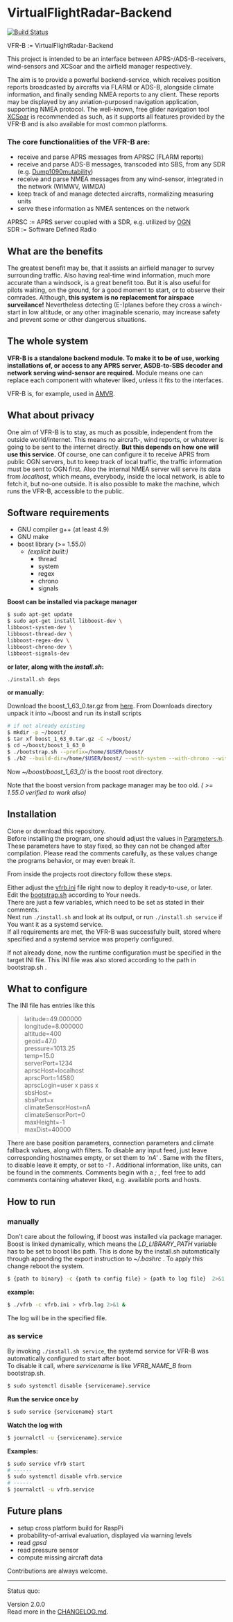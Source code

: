# VirtualFlightRadar-Backend

[![Build Status](https://travis-ci.org/Jarthianur/VirtualFlightRadar-Backend.svg?branch=master)](https://travis-ci.org/Jarthianur/VirtualFlightRadar-Backend)

VFR-B := VirtualFlightRadar-Backend

This project is intended to be an interface between APRS-/ADS-B-receivers, wind-sensors and XCSoar and the airfield manager respectively.

The aim is to provide a powerful backend-service, which receives position reports broadcasted by aircrafts via FLARM or ADS-B, alongside climate information,
and finally sending NMEA reports to any client. These reports may be displayed by any aviation-purposed navigation application, supporting NMEA protocol.
The well-known, free glider navigation tool [XCSoar](https://www.xcsoar.org/) is recommended as such, as it supports all features provided by the VFR-B
and is also available for most common platforms.

### The core functionalities of the VFR-B are:

+ receive and parse APRS messages from APRSC (FLARM reports)
+ receive and parse ADS-B messages, transcoded into SBS, from any SDR (e.g. [Dump1090mutability](https://github.com/mutability/dump1090))
+ receive and parse NMEA messages from any wind-sensor, integrated in the network (WIMWV, WIMDA)
+ keep track of and manage detected aircrafts, normalizing measuring units
+ serve these information as NMEA sentences on the network

APRSC := APRS server coupled with a SDR, e.g. utilized by [OGN](http://wiki.glidernet.org/ "Open Glider Network")  
SDR := Software Defined Radio

## What are the benefits

The greatest benefit may be, that it assists an airfield manager to survey surrounding traffic.
Also having real-time wind information, much more accurate than a windsock, is a great benefit too.
But it is also useful for pilots waiting, on the ground, for a good moment to start, or to observe their comrades.
Although, **this system is no replacement for airspace surveilance!**
Nevertheless detecting (E-)planes before they cross a winch-start in low altitude, or any other imaginable scenario,
may increase safety and prevent some or other dangerous situations.

## The whole system

**VFR-B is a standalone backend module. To make it to be of use, working installations of, or access to any APRS server,
ASDB-to-SBS decoder and network serving wind-sensor are required.**
Module means one can replace each component with whatever liked, unless it fits to the interfaces.

VFR-B is, for example, used in [AMVR](https://github.com/rueckwaertsflieger/AMVR).

## What about privacy

One aim of VFR-B is to stay, as much as possible, independent from the outside world/internet.
This means no aircraft-, wind reports, or whatever is going to be sent to the internet directly.
**But this depends on how one will use this service.**
Of course, one can configure it to receive APRS from public OGN servers,
but to keep track of local traffic, the traffic information must be sent to OGN first.
Also the internal NMEA server will serve its data from *localhost*, which means, everybody, inside the local network,
is able to fetch it, but no-one outside.
It is also possible to make the machine, which runs the VFR-B, accessible to the public.

## Software requirements

+ GNU compiler g++ (at least 4.9)
+ GNU make
+ boost library (>= 1.55.0)
  + *(explicit built:)*
    + thread
    + system
    + regex
    + chrono
    + signals

**Boost can be installed via package manager**

```bash
$ sudo apt-get update
$ sudo apt-get install libboost-dev \
libboost-system-dev \
libboost-thread-dev \
libboost-regex-dev \
libboost-chrono-dev \
libboost-signals-dev
```

**or later, along with the *install.sh*:**

```bash
./install.sh deps
```

**or manually:**

Download the boost_1_63_0.tar.gz from [here](http://www.boost.org/users/history/version_1_63_0.html).
From Downloads directory unpack it into ~/boost and run its install scripts

```bash
# if not already existing
$ mkdir -p ~/boost/
$ tar xf boost_1_63_0.tar.gz -C ~/boost/
$ cd ~/boost/boost_1_63_0
$ ./bootstrap.sh --prefix=/home/$USER/boost/
$ ./b2 --build-dir=/home/$USER/boost/ --with-system --with-chrono --with-regex --with-signals --with-thread
```

Now *~/boost/boost_1_63_0/* is the boost root directory.

Note that the boost version from package manager may be too old. *( >= 1.55.0 verified to work also)*

## Installation

Clone or download this repository.  
Before installing the program, one should adjust the values in
[Parameters.h](https://github.com/Jarthianur/VirtualFlightRadar-Backend/blob/master/src/util/Parameters.h).
These parameters have to stay fixed, so they can not be changed after compilation.
Please read the comments carefully, as these values change the programs behavior, or may even break it.

From inside the projects root directory follow these steps.

Either adjust the [vfrb.ini](https://github.com/Jarthianur/VirtualFlightRadar-Backend/blob/master/vfrb.ini)
file right now to deploy it ready-to-use, or later.  
Edit the [bootstrap.sh](https://github.com/Jarthianur/VirtualFlightRadar-Backend/blob/master/bootstrap.sh) according to Your needs.  
There are just a few variables, which need to be set as stated in their comments.  
Next run `./install.sh` and look at its output, or run `./install.sh service` if You want it as a systemd service.  
If all requirements are met, the VFR-B was successfully built, stored where specified and a systemd service was properly configured.

If not already done, now the runtime configuration must be specified in the target INI file.
This INI file was also stored according to the path in bootstrap.sh .

## What to configure

The INI file has entries like this
>latitude=49.000000  
longitude=8.000000  
altitude=400  
geoid=47.0  
pressure=1013.25  
temp=15.0  
serverPort=1234  
aprscHost=localhost  
aprscPort=14580  
aprscLogin=user x pass x  
sbsHost=  
sbsPort=x  
climateSensorHost=nA  
climateSensorPort=0  
maxHeight=-1  
maxDist=40000

There are base position parameters, connection parameters and climate fallback values, along with filters.
To disable any input feed, just leave corresponding hostnames empty, or set them to *'nA'* .
Same with the filters, to disable leave it empty, or set to *-1* .
Additional information, like units, can be found in the comments.
Comments begin with a *;* , feel free to add comments containing whatever liked, e.g. available ports and hosts.

## How to run

### manually

Don't care about the following, if boost was installed via package manager.
Boost is linked dynamically, which means the *LD_LIBRARY_PATH* variable has to be set to boost libs path.
This is done by the install.sh automatically through appending the export instruction to *~/.bashrc* .
To apply this change reboot the system.

```bash
$ {path to binary} -c {path to config file} > {path to log file}  2>&1 &
```

**example:**

```bash
$ ./vfrb -c vfrb.ini > vfrb.log 2>&1 &
```

The log will be in the specified file.

### as service

By invoking `./install.sh service`, the systemd service for VFR-B was automatically configured to start after boot.  
To disable it call, where *servicename* is like *VFRB_NAME_B* from bootstrap.sh.

```bash
$ sudo systemctl disable {servicename}.service
```

**Run the service once by**

```bash
$ sudo service {servicename} start
```

**Watch the log with**

```bash
$ journalctl -u {servicename}.service
```

**Examples:**

```bash
$ sudo service vfrb start
# ------
$ sudo systemctl disable vfrb.service
# ------
$ journalctl -u vfrb.service
```

## Future plans

+ setup cross platform build for RaspPi
+ probability-of-arrival evaluation, displayed via warning levels
+ read *gpsd*
+ read pressure sensor
+ compute missing aircraft data

Contributions are always welcome.

---
Status quo:

Version 2.0.0  
Read more in the [CHANGELOG.md](https://github.com/Jarthianur/VirtualFlightRadar-Backend/blob/master/CHANGELOG.md).

